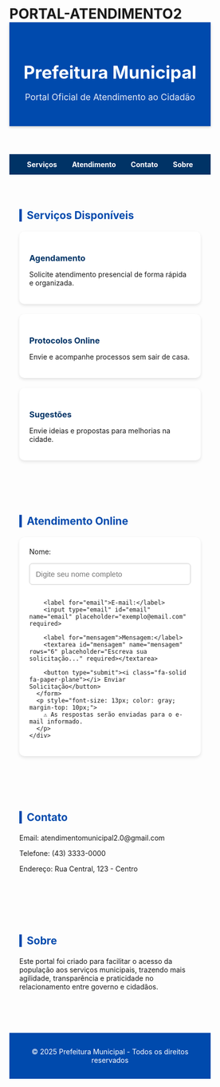 # PORTAL-ATENDIMENTO2
<!DOCTYPE html>
<html lang="pt-BR">
<head>
  <meta charset="UTF-8">
  <meta name="viewport" content="width=device-width, initial-scale=1.0">
  <title>Portal de Atendimento Municipal</title>
  <link rel="stylesheet" href="https://cdnjs.cloudflare.com/ajax/libs/font-awesome/6.5.0/css/all.min.css">
  <style>
    /* Reset */
    * { margin: 0; padding: 0; box-sizing: border-box; }

<script>
  window.addEventListener('load', function() {
    const banner = document.querySelector('.alert, .github-banner');
    if (banner) banner.remove();
  });
</script>

    body {
      font-family: "Segoe UI", Arial, sans-serif;
      background: #f4f7fb;
      color: #333;
      line-height: 1.6;
    }

    header {
      background: #004aad;
      color: white;
      padding: 30px 20px;
      text-align: center;
      box-shadow: 0 2px 5px rgba(0,0,0,0.2);
    }

    header h1 {
      font-size: 2.2rem;
      margin-bottom: 5px;
    }

    header p {
      font-size: 1.1rem;
      opacity: 0.9;
    }

    nav {
      background: #036;
      display: flex;
      justify-content: center;
      gap: 30px;
      padding: 12px;
      flex-wrap: wrap;
    }

    nav a {
      color: white;
      text-decoration: none;
      font-weight: bold;
      transition: 0.3s;
    }

    nav a:hover {
      color: #ffcc00;
    }

    section {
      padding: 40px 20px;
      max-width: 1100px;
      margin: auto;
    }

    h2 {
      color: #004aad;
      margin-bottom: 20px;
      border-left: 5px solid #004aad;
      padding-left: 10px;
    }

    .grid {
      display: grid;
      grid-template-columns: repeat(auto-fit, minmax(250px, 1fr));
      gap: 20px;
    }

    .card {
      background: white;
      padding: 20px;
      border-radius: 10px;
      box-shadow: 0 3px 6px rgba(0,0,0,0.1);
      transition: 0.3s;
    }

    .card:hover {
      transform: translateY(-5px);
    }

    .card h3 {
      margin-bottom: 10px;
      color: #036;
    }

    form {
      display: flex;
      flex-direction: column;
      gap: 15px;
    }

    input, textarea, button {
      padding: 12px;
      font-size: 15px;
      border-radius: 6px;
      border: 1px solid #ccc;
    }

    input:focus, textarea:focus {
      outline: none;
      border-color: #004aad;
      box-shadow: 0 0 5px rgba(0,74,173,0.3);
    }

    button {
      background: #004aad;
      color: white;
      border: none;
      cursor: pointer;
      font-weight: bold;
      transition: 0.3s;
    }

    button:hover {
      background: #036;
    }

    footer {
      background: #004aad;
      color: white;
      text-align: center;
      padding: 15px;
      margin-top: 30px;
    }

    footer p {
      font-size: 14px;
    }
  </style>
</head>
<body>
  <header>
    <h1><i class="fa-solid fa-city"></i> Prefeitura Municipal</h1>
    <p>Portal Oficial de Atendimento ao Cidadão</p>
  </header>

  <nav>
    <a href="#servicos"><i class="fa-solid fa-list"></i> Serviços</a>
    <a href="#atendimento"><i class="fa-solid fa-headset"></i> Atendimento</a>
    <a href="#contato"><i class="fa-solid fa-envelope"></i> Contato</a>
    <a href="#sobre"><i class="fa-solid fa-circle-info"></i> Sobre</a>
  </nav>

  <section id="servicos">
    <h2>Serviços Disponíveis</h2>
    <div class="grid">
      <div class="card">
        <h3><i class="fa-solid fa-calendar-check"></i> Agendamento</h3>
        <p>Solicite atendimento presencial de forma rápida e organizada.</p>
      </div>
      <div class="card">
        <h3><i class="fa-solid fa-file-signature"></i> Protocolos Online</h3>
        <p>Envie e acompanhe processos sem sair de casa.</p>
      </div>
      <div class="card">
        <h3><i class="fa-solid fa-lightbulb"></i> Sugestões</h3>
        <p>Envie ideias e propostas para melhorias na cidade.</p>
      </div>
    </div>
  </section>

  <section id="atendimento">
    <h2>Atendimento Online</h2>
    <div class="card">
      <form action="mailto:atendimento@prefeitura.gov.br" method="post" enctype="text/plain">
        <label for="nome">Nome:</label>
        <input type="text" id="nome" name="nome" placeholder="Digite seu nome completo" required>

        <label for="email">E-mail:</label>
        <input type="email" id="email" name="email" placeholder="exemplo@email.com" required>

        <label for="mensagem">Mensagem:</label>
        <textarea id="mensagem" name="mensagem" rows="6" placeholder="Escreva sua solicitação..." required></textarea>

        <button type="submit"><i class="fa-solid fa-paper-plane"></i> Enviar Solicitação</button>
      </form>
      <p style="font-size: 13px; color: gray; margin-top: 10px;">
        ⚠️ As respostas serão enviadas para o e-mail informado.
      </p>
    </div>
  </section>

  <section id="contato">
    <h2>Contato</h2>
    <p><i class="fa-solid fa-envelope"></i> Email: atendimentomunicipal2.0@gmail.com</p>
    <p><i class="fa-solid fa-phone"></i> Telefone: (43) 3333-0000</p>
    <p><i class="fa-solid fa-location-dot"></i> Endereço: Rua Central, 123 - Centro</p>
  </section>

  <section id="sobre">
    <h2>Sobre</h2>
    <p>Este portal foi criado para facilitar o acesso da população aos serviços municipais,
       trazendo mais agilidade, transparência e praticidade no relacionamento entre governo e cidadãos.</p>
  </section>

  <footer>
    <p>&copy; 2025 Prefeitura Municipal - Todos os direitos reservados</p>
  </footer>
</body>
</html>
